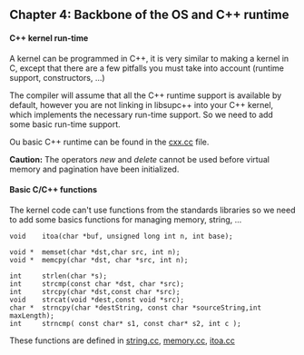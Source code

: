 ## Chapter 4: Backbone of the OS and C++ runtime

#### C++ kernel run-time

A kernel can be programmed in C++, it is very similar to making a kernel in C, except that there are a few pitfalls you must take into account (runtime support, constructors, ...)

The compiler will assume that all the C++ runtime support is available by default, however you are not linking in libsupc++ into your C++ kernel, which implements the necessary run-time support. So we need to add some basic run-time support.

Ou basic C++ runtime can be found in the [cxx.cc](https://github.com/SamyPesse/How-to-Make-a-Computer-Operating-System/blob/master/src/kernel/runtime/cxx.cc) file.

**Caution:** The operators *new* and *delete* cannot be used before virtual memory and pagination have been initialized.

#### Basic C/C++ functions

The kernel code can't use functions from the standards libraries so we need to add some basics functions for managing memory, string, ...

```
void 	itoa(char *buf, unsigned long int n, int base);

void *	memset(char *dst,char src, int n);
void *	memcpy(char *dst, char *src, int n);

int 	strlen(char *s);
int 	strcmp(const char *dst, char *src);
int 	strcpy(char *dst,const char *src);
void 	strcat(void *dest,const void *src);
char *	strncpy(char *destString, const char *sourceString,int maxLength);
int 	strncmp( const char* s1, const char* s2, int c );
```

These functions are defined in [string.cc](https://github.com/SamyPesse/How-to-Make-a-Computer-Operating-System/blob/master/src/kernel/runtime/string.cc), [memory.cc](https://github.com/SamyPesse/How-to-Make-a-Computer-Operating-System/blob/master/src/kernel/runtime/memory.cc), [itoa.cc](https://github.com/SamyPesse/How-to-Make-a-Computer-Operating-System/blob/master/src/kernel/runtime/itoa.cc)

